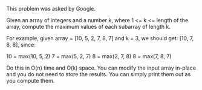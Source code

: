 This problem was asked by Google.

Given an array of integers and a number k, where 1 <= k <= length of the array, 
	compute the maximum values of each subarray of length k.

For example, given array = [10, 5, 2, 7, 8, 7] and k = 3, we should get: [10, 7, 8, 8], since:

10 = max(10, 5, 2)
7 = max(5, 2, 7)
8 = max(2, 7, 8)
8 = max(7, 8, 7)


Do this in O(n) time and O(k) space. 
You can modify the input array in-place and you do not need to store the results. 
You can simply print them out as you compute them.